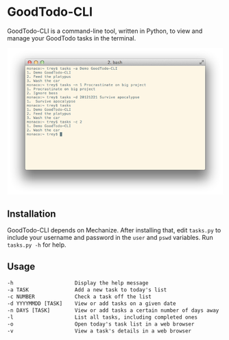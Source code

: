 GoodTodo-CLI
============

GoodTodo-CLI is a command-line tool, written in Python, to view and manage your GoodTodo tasks in the terminal.

![screenshot](https://github.com/tdeitch/goodtodo-cli/raw/master/screenshot.png)

Installation
------------
GoodTodo-CLI depends on Mechanize. After installing that, edit `tasks.py` to include your username and password in the `user` and `pswd` variables. Run `tasks.py -h` for help.

Usage
-----
    -h                    Display the help message
    -a TASK               Add a new task to today's list
    -c NUMBER             Check a task off the list
    -d YYYYMMDD [TASK]    View or add tasks on a given date
    -n DAYS [TASK]        View or add tasks a certain number of days away
    -l                    List all tasks, including completed ones
    -o                    Open today's task list in a web browser
    -v                    View a task's details in a web browser